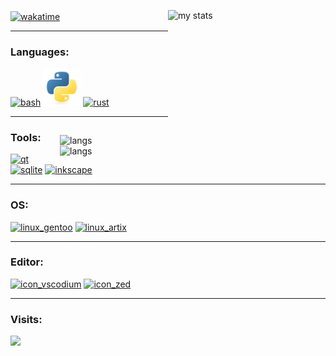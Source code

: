   <a href="https://github.com/UnknownSuperficialNight"><img alt="wakatime" align="center" height="300" width="100%"
      src="https://github-readme-stats.vercel.app/api/wakatime?username=SuperficialNight&theme=codeSTACKr&custom_title=Time%20Spent:&line_height=10&langs_count=10&bg_color=60,581845,7986cb" /></a>
  <a href="https://github.com/UnknownSuperficialNight"><img alt="my stats" align="right" height=200 width="50%"
      src="https://github-readme-stats.vercel.app/api?username=UnknownSuperficialNight&show_icons=true&theme=neon&locale=en&hide_border=true" /></a>
  <a href="https://github.com/UnknownSuperficialNight"><img alt="langs" align="right" width="425"
      src="https://github-readme-stats.vercel.app/api/top-langs/?username=UnknownSuperficialNight&show_icons=true&theme=blue_navy&layout=donut&hide_border=true" /></a>
  <a href="https://github.com/UnknownSuperficialNight"><img alt="langs" align="right" width="425" 
      src="https://streak-stats.demolab.com?user=UnknownSuperficialNight&locale=en&mode=daily&theme=dark&hide_border=false&border_radius=5&order=3" /></a>
      
  <hr />

  <h3 align="left">Languages:</h3>
  <div class="language-list">
    <a href="https://www.gnu.org/software/bash" target="_blank" rel="noreferrer"><img
        src="https://github.com/odb/official-bash-logo/blob/master/assets/Logos/Icons/SVG/48x48_white.svg" alt="bash"
        width="60" height="60" /></a>
    <a href="https://www.python.org" target="_blank" rel="noreferrer"><img
        src="https://raw.githubusercontent.com/devicons/devicon/master/icons/python/python-original.svg" alt="python"
        width="60" height="60" /></a>
    <a href="https://www.rust-lang.org" target="_blank" rel="noreferrer">
  <img src="https://github.com/rust-lang/rust-artwork/blob/master/logo/rust-logo-512x512.png?raw=true" alt="rust" width="60" height="60" />
</a>

  </div>

  <hr />

  <h3 align="left">Tools:</h3>
  <div class="Tools-list">
    <a href="https://www.qt.io" target="_blank" rel="noreferrer"><img
        src="https://upload.wikimedia.org/wikipedia/commons/0/0b/Qt_logo_2016.svg" alt="qt" width="60"
        height="60" /></a>
    <a href="https://www.sqlite.org" target="_blank" rel="noreferrer"><img
        src="https://www.vectorlogo.zone/logos/sqlite/sqlite-icon.svg" alt="sqlite" width="60" height="60" /></a>
    <a href="https://inkscape.org" target="_blank" rel="noreferrer"><img
        src="https://www.vectorlogo.zone/logos/inkscape/inkscape-icon.svg" alt="inkscape" width="60" height="60" /></a>
  </div>

  <hr />

  <h3 align="left">OS:</h3>

  <div class="OS">
    <a href="https://www.gentoo.org" target="_blank" rel="noreferrer"><img
        src="https://www.gentoo.org/assets/img/logo/gentoo-3d-small.png" alt="linux_gentoo" width="60"
        height="60" /></a>
    <a href="https://artixlinux.org/" target="_blank" rel="noreferrer"><img
        src="https://artixlinux.org/img/artix-logo.png" alt="linux_artix" width="60"
        height="60" /></a>
  </div>
  <hr />

  <h3 align="left">Editor:</h3>
    <div class="Editors">
      <a href="https://vscodium.com" target="_blank" rel="noreferrer"><img
          src="https://upload.vectorlogo.zone/logos/vscodium/images/fd59a2a0-9b42-48b2-89bb-e30ae6bb3e92.svg" alt="icon_vscodium" width="60"
          height="60" /></a>
      <a href="https://zed.dev" target="_blank" rel="noreferrer"><img
          src="https://raw.githubusercontent.com/simple-icons/simple-icons/07fff803fe601ec248ac24c3b5458597344a1566/icons/zedindustries.svg" alt="icon_zed" width="60" height="60" /></a>
    </div>
  <hr />
  <h3 align="left">Visits:</h3>
  <a href="https://github.com/UnknownSuperficialNight"><img
      src="https://komarev.com/ghpvc/?username=UnknownSuperficialNight&color=blueviolet" /></a>
